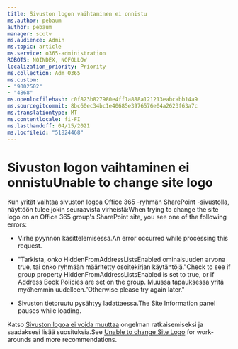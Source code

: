 ```yaml
---
title: Sivuston logon vaihtaminen ei onnistu
ms.author: pebaum
author: pebaum
manager: scotv
ms.audience: Admin
ms.topic: article
ms.service: o365-administration
ROBOTS: NOINDEX, NOFOLLOW
localization_priority: Priority
ms.collection: Adm_O365
ms.custom:
- "9002502"
- "4868"
ms.openlocfilehash: c0f823b827980e4ff1a888a121213eabcabb14a9
ms.sourcegitcommit: 8bc60ec34bc1e40685e3976576e04a2623f63a7c
ms.translationtype: MT
ms.contentlocale: fi-FI
ms.lasthandoff: 04/15/2021
ms.locfileid: "51824468"
---
```

# <a name="unable-to-change-site-logo"></a><span data-ttu-id="8dbfa-102">Sivuston logon vaihtaminen ei onnistu</span><span class="sxs-lookup"><span data-stu-id="8dbfa-102">Unable to change site logo</span></span>

<span data-ttu-id="8dbfa-103">Kun yrität vaihtaa sivuston logoa Office 365 -ryhmän SharePoint -sivustolla, näyttöön tulee jokin seuraavista virheistä:</span><span class="sxs-lookup"><span data-stu-id="8dbfa-103">When trying to change the site logo on an Office 365 group's SharePoint site, you see one of the following errors:</span></span>

- <span data-ttu-id="8dbfa-104">Virhe pyynnön käsittelemisessä.</span><span class="sxs-lookup"><span data-stu-id="8dbfa-104">An error occurred while processing this request.</span></span>

- <span data-ttu-id="8dbfa-105">"Tarkista, onko HiddenFromAddressListsEnabled ominaisuuden arvona true, tai onko ryhmään määritetty osoitekirjan käytäntöjä.</span><span class="sxs-lookup"><span data-stu-id="8dbfa-105">"Check to see if group property HiddenFromAddressListsEnabled is set to true, or if Address Book Policies are set on the group.</span></span> <span data-ttu-id="8dbfa-106">Muussa tapauksessa yritä myöhemmin uudelleen.”</span><span class="sxs-lookup"><span data-stu-id="8dbfa-106">Otherwise please try again later."</span></span>

- <span data-ttu-id="8dbfa-107">Sivuston tietoruutu pysähtyy ladattaessa.</span><span class="sxs-lookup"><span data-stu-id="8dbfa-107">The Site Information panel pauses while loading.</span></span>

<span data-ttu-id="8dbfa-108">Katso [Sivuston logoa ei voida muuttaa](https://docs.microsoft.com/sharepoint/troubleshoot/sites/error-when-changing-o365-site-logo) ongelman ratkaisemiseksi ja saadaksesi lisää suosituksia.</span><span class="sxs-lookup"><span data-stu-id="8dbfa-108">See [Unable to change Site Logo](https://docs.microsoft.com/sharepoint/troubleshoot/sites/error-when-changing-o365-site-logo) for work-arounds and more recommendations.</span></span>
